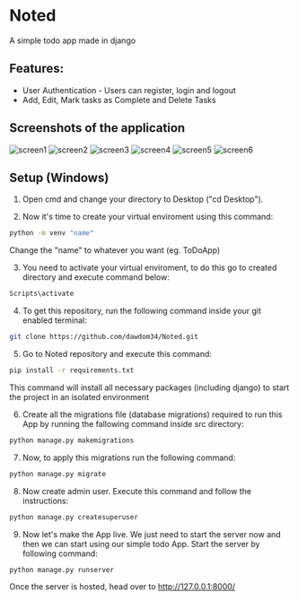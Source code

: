 # Noted
A simple todo app made in django

## Features:
- User Authentication - Users can register, login and logout
- Add, Edit, Mark tasks as Complete and Delete Tasks

## Screenshots of the application
![screen1](https://user-images.githubusercontent.com/79845962/185420072-68505552-6b76-4dfe-8946-81173b24d9aa.png)
![screen2](https://user-images.githubusercontent.com/79845962/185420077-de1f880c-afea-4007-a7e5-5263eb3b2a15.png)
![screen3](https://user-images.githubusercontent.com/79845962/185420082-b1dd1d19-93bd-4818-9924-405b73b39a27.png)
![screen4](https://user-images.githubusercontent.com/79845962/185420085-8cd9bb4a-ef90-4d5d-9e03-519ee8edea50.png)
![screen5](https://user-images.githubusercontent.com/79845962/185420089-a2088482-effc-4c1c-921e-2b78f834be3f.png)
![screen6](https://user-images.githubusercontent.com/79845962/185420092-899a096f-ed59-47b7-97bd-f0a1d690688e.png)

## Setup (Windows)
1. Open cmd and change your directory to Desktop ("cd Desktop").

2. Now it's time to create your virtual enviroment using this command:
```bash
python -m venv "name"
```
  Change the "name" to whatever you want (eg. ToDoApp)

3. You need to activate your virtual enviroment, to do this go to created directory and execute command below:
```bash
Scripts\activate
```
4. To get this repository, run the following command inside your git enabled terminal:
```bash
git clone https://github.com/dawdom34/Noted.git
```
 
5. Go to Noted repository and execute this command:
```bash
pip install -r requirements.txt
```
  This command will install all necessary packages (including django) to start the project in an isolated environment

6. Create all the migrations file (database migrations) required to run this App by running the fallowing command inside src directory:
```bash
python manage.py makemigrations
```

7. Now, to apply this migrations run the following command:
```bash
python manage.py migrate
```

8. Now create admin user. Execute this command and follow the instructions: 
```bash
python manage.py createsuperuser
```

9. Now let's make the App live. We just need to start the server now and then we can start using our simple todo App. Start the server by following command:
```bash
python manage.py runserver
```
  Once the server is hosted, head over to http://127.0.0.1:8000/
